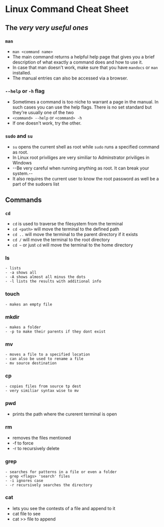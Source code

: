 # Linux Command Cheat Sheet
## The *very very useful ones*
### `man`
- `man <command name>`
- The main command returns a helpful help page that gives you a brief description of what exactly a command does and how to use it.
- In case that man doesn't work, make sure that you have `mandocs` or `man` installed.
- The manual entries can also be accessed via a browser.

### `--help` or `-h` flag
 - Sometimes a command is too niche to warrant a page in the manual. In such cases you can use the help flags. There is no set standard but they're usually one of the two
 - `<command> --help` or `<command> -h`
 - If one doesn't work, try the other.
 
### `sudo` and `su` 
- `su` opens the current shell as root while `sudo` runs a specified command as root.
- In Linux root priviliges are very similiar to Adminstrator priviliges in Windows
- --Be very careful when running anything as root. It can break your system.--
- It also requires the current user to know the root password as well be a part of the sudoers list

## Commands
### `cd`
- `cd` is used to traverse the filesystem from the terminal
- `cd <path>` will move the terminal to the defined path
- `cd ..` will move the terminal to the parent directory if it exists
- `cd /` will move the terminal to the root directory
- `cd ~` or just `cd` will move the terminal to the home directory 
### ls
    - lists
    - -a shows all 
    - -A shows almost all minus the dots
    - -l lists the results with additional info
### touch
    - makes an empty file

### mkdir
    - makes a folder
    - -p to make their parents if they dont exist
### mv
    - moves a file to a specified location
    - can also be used to rename a file
    - mv source destination
### cp 
    - copies files from source tp dest
    - very similiar syntax wise to mv
### pwd
   - prints the path where the curerent terminal is open
### rm 
   - removes the files mentioned 
   - -f to force 
   - -r to recursively delete
   
### grep
    - searches for patterns in a file or even a folder
    - grep <flags> 'search' files
    - -i ignores case
    - -r recursively searches the directory
### cat
   - lets you see the contests of a file and append to it 
   - cat file to see
   - cat >> file to append 
